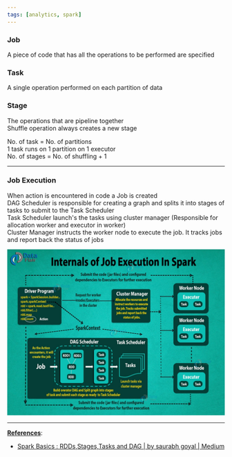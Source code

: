 ```yaml
---
tags: [analytics, spark]
---
```


### Job

A piece of code that has all the operations to be performed are specified

### Task

A single operation performed on each partition of data

### Stage

The operations that are pipeline together  
Shuffle operation always creates a new stage

No. of task = No. of partitions  
1 task runs on 1 partition on 1 executor  
No. of stages = No. of shuffling + 1

---

### Job Execution

When action is encountered in code a Job is created  
DAG Scheduler is responsible for creating a graph and splits it into stages of tasks to submit to the Task Scheduler  
Task Scheduler launch's the tasks using cluster manager (Responsible for allocation worker and executor in worker)  
Cluster Manager instructs the worker node to execute the job. It tracks jobs and report back the status of jobs

![Job Execution|550](images/job-execution.jpg)

---

**<u>References</u>**:

* [Spark Basics : RDDs,Stages,Tasks and DAG | by saurabh goyal | Medium](https://medium.com/@goyalsaurabh66/spark-basics-rdds-stages-tasks-and-dag-8da0f52f0454)
